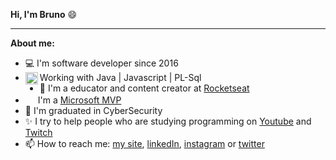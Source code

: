 <strong>Hi, I'm Bruno</strong> 😄

<hr />

<strong>About me:</strong>

- 💻 I'm software developer since 2016
- <img align="left" height="20" src="https://raw.githubusercontent.com/jakeliny/jakeliny/master/images/javascript.png"> Working with Java | Javascript | PL-Sql
- 🚀 I'm a educator and content creator at [Rocketseat](https://github.com/Rocketseat)
- <img  height="16" src="https://raw.githubusercontent.com/jakeliny/jakeliny/master/images/microsoft.png"> I'm a [Microsoft MVP](https://mvp.microsoft.com/en-us/PublicProfile/5003552?fullName=Jakeliny%20Gracielly)
- 📝 I'm graduated in CyberSecurity
- ✨ I try to help people who are studying programming on [Youtube](https://www.youtube.com/channel/UC8hYdAY6LhXhbp_o0Qtk-ZQ) and [Twitch](https://www.twitch.tv/jakeliny)
- 📫 How to reach me: [my site](https://jakeliny.com.br), [linkedIn](https://www.linkedin.com/in/jakelinygracielly/), [instagram](https://www.instagram.com/jakeliny.gracielly/) or [twitter](https://twitter.com/Jakelinygr)

